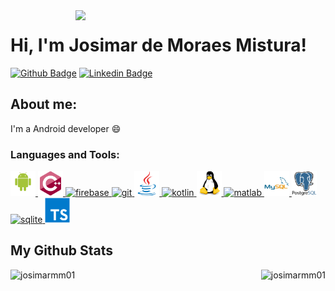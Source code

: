 <img align="right" src="https://i.imgur.com/8MupZHY.gif" width="400px" />


# Hi, I'm Josimar de Moraes Mistura!

[![Github Badge](https://img.shields.io/badge/-Github-000?style=flat-square&logo=Github&logoColor=white&link=https://github.com/josimarmm01)](https://github.com/josimarmm01)
[![Linkedin Badge](https://img.shields.io/badge/-LinkedIn-blue?style=flat-square&logo=Linkedin&logoColor=white&link=https://www.linkedin.com/in/josimar-moraes-mistura-561275111/)](https://www.linkedin.com/in/josimar-moraes-mistura-561275111/)

## About me:

I'm a Android developer :smile:

<h3 align="left">Languages and Tools:</h3>
<p align="left"> <a href="https://developer.android.com" target="_blank" rel="noreferrer"> <img src="https://raw.githubusercontent.com/devicons/devicon/master/icons/android/android-original-wordmark.svg" alt="android" width="40" height="40"/> </a> <a href="https://www.w3schools.com/cpp/" target="_blank" rel="noreferrer"> <img src="https://raw.githubusercontent.com/devicons/devicon/master/icons/cplusplus/cplusplus-original.svg" alt="cplusplus" width="40" height="40"/> </a> <a href="https://firebase.google.com/" target="_blank" rel="noreferrer"> <img src="https://www.vectorlogo.zone/logos/firebase/firebase-icon.svg" alt="firebase" width="40" height="40"/> </a> <a href="https://git-scm.com/" target="_blank" rel="noreferrer"> <img src="https://www.vectorlogo.zone/logos/git-scm/git-scm-icon.svg" alt="git" width="40" height="40"/> </a> <a href="https://www.java.com" target="_blank" rel="noreferrer"> <img src="https://raw.githubusercontent.com/devicons/devicon/master/icons/java/java-original.svg" alt="java" width="40" height="40"/> </a> <a href="https://kotlinlang.org" target="_blank" rel="noreferrer"> <img src="https://www.vectorlogo.zone/logos/kotlinlang/kotlinlang-icon.svg" alt="kotlin" width="40" height="40"/> </a> <a href="https://www.linux.org/" target="_blank" rel="noreferrer"> <img src="https://raw.githubusercontent.com/devicons/devicon/master/icons/linux/linux-original.svg" alt="linux" width="40" height="40"/> </a> <a href="https://www.mathworks.com/" target="_blank" rel="noreferrer"> <img src="https://upload.wikimedia.org/wikipedia/commons/2/21/Matlab_Logo.png" alt="matlab" width="40" height="40"/> </a> <a href="https://www.mysql.com/" target="_blank" rel="noreferrer"> <img src="https://raw.githubusercontent.com/devicons/devicon/master/icons/mysql/mysql-original-wordmark.svg" alt="mysql" width="40" height="40"/> </a> <a href="https://www.postgresql.org" target="_blank" rel="noreferrer"> <img src="https://raw.githubusercontent.com/devicons/devicon/master/icons/postgresql/postgresql-original-wordmark.svg" alt="postgresql" width="40" height="40"/> </a> <a href="https://www.sqlite.org/" target="_blank" rel="noreferrer"> <img src="https://www.vectorlogo.zone/logos/sqlite/sqlite-icon.svg" alt="sqlite" width="40" height="40"/> </a> <a href="https://www.typescriptlang.org/" target="_blank" rel="noreferrer"> <img src="https://raw.githubusercontent.com/devicons/devicon/master/icons/typescript/typescript-original.svg" alt="typescript" width="40" height="40"/> </a> </p>

## My Github Stats

<p align="center">
<a href="https://github.com/josimarmm01">
  <img height="165em" align="left" src="https://github-readme-stats.vercel.app/api?username=josimarmm01&show_icons=true&locale=en&theme=algolia&include_all_commits=true&count_private=true" alt="josimarmm01"/>
  <img height="165em" align="right" src="https://github-readme-stats.vercel.app/api/top-langs?username=josimarmm01&show_icons=true&locale=en&layout=compact&langs_count=8&theme=algolia" alt="josimarmm01"/>
</a>
</p>
